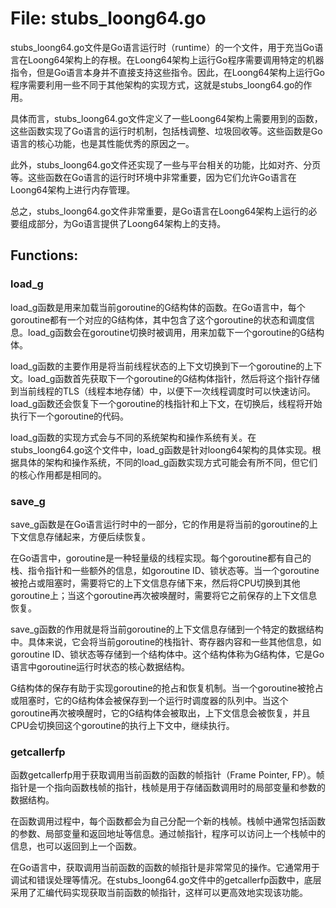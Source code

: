 # File: stubs_loong64.go

stubs_loong64.go文件是Go语言运行时（runtime）的一个文件，用于充当Go语言在Loong64架构上的存根。在Loong64架构上运行Go程序需要调用特定的机器指令，但是Go语言本身并不直接支持这些指令。因此，在Loong64架构上运行Go程序需要利用一些不同于其他架构的实现方式，这就是stubs_loong64.go的作用。

具体而言，stubs_loong64.go文件定义了一些Loong64架构上需要用到的函数，这些函数实现了Go语言的运行时机制，包括栈调整、垃圾回收等。这些函数是Go语言的核心功能，也是其性能优秀的原因之一。

此外，stubs_loong64.go文件还实现了一些与平台相关的功能，比如对齐、分页等。这些函数在Go语言的运行时环境中非常重要，因为它们允许Go语言在Loong64架构上进行内存管理。

总之，stubs_loong64.go文件非常重要，是Go语言在Loong64架构上运行的必要组成部分，为Go语言提供了Loong64架构上的支持。

## Functions:

### load_g

load_g函数是用来加载当前goroutine的G结构体的函数。在Go语言中，每个goroutine都有一个对应的G结构体，其中包含了这个goroutine的状态和调度信息。load_g函数会在goroutine切换时被调用，用来加载下一个goroutine的G结构体。

load_g函数的主要作用是将当前线程状态的上下文切换到下一个goroutine的上下文。load_g函数首先获取下一个goroutine的G结构体指针，然后将这个指针存储到当前线程的TLS（线程本地存储）中，以便下一次线程调度时可以快速访问。load_g函数还会恢复下一个goroutine的栈指针和上下文，在切换后，线程将开始执行下一个goroutine的代码。

load_g函数的实现方式会与不同的系统架构和操作系统有关。在stubs_loong64.go这个文件中，load_g函数是针对loong64架构的具体实现。根据具体的架构和操作系统，不同的load_g函数实现方式可能会有所不同，但它们的核心作用都是相同的。



### save_g

save_g函数是在Go语言运行时中的一部分，它的作用是将当前的goroutine的上下文信息存储起来，方便后续恢复。

在Go语言中，goroutine是一种轻量级的线程实现。每个goroutine都有自己的栈、指令指针和一些额外的信息，如goroutine ID、锁状态等。当一个goroutine被抢占或阻塞时，需要将它的上下文信息存储下来，然后将CPU切换到其他goroutine上；当这个goroutine再次被唤醒时，需要将它之前保存的上下文信息恢复。

save_g函数的作用就是将当前goroutine的上下文信息存储到一个特定的数据结构中。具体来说，它会将当前goroutine的栈指针、寄存器内容和一些其他信息，如goroutine ID、锁状态等存储到一个结构体中。这个结构体称为G结构体，它是Go语言中goroutine运行时状态的核心数据结构。

G结构体的保存有助于实现goroutine的抢占和恢复机制。当一个goroutine被抢占或阻塞时，它的G结构体会被保存到一个运行时调度器的队列中。当这个goroutine再次被唤醒时，它的G结构体会被取出，上下文信息会被恢复，并且CPU会切换回这个goroutine的执行上下文中，继续执行。



### getcallerfp

函数getcallerfp用于获取调用当前函数的函数的帧指针（Frame Pointer, FP）。帧指针是一个指向函数栈帧的指针，栈帧是用于存储函数调用时的局部变量和参数的数据结构。

在函数调用过程中，每个函数都会为自己分配一个新的栈帧。栈帧中通常包括函数的参数、局部变量和返回地址等信息。通过帧指针，程序可以访问上一个栈帧中的信息，也可以返回到上一个函数。

在Go语言中，获取调用当前函数的函数的帧指针是非常常见的操作。它通常用于调试和错误处理等情况。在stubs_loong64.go文件中的getcallerfp函数中，底层采用了汇编代码实现获取当前函数的帧指针，这样可以更高效地实现该功能。



